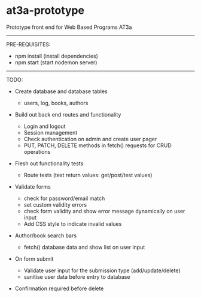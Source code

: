 # at3a-prototype
Prototype front end for Web Based Programs AT3a

---------------------------------------------

PRE-REQUISITES:
- npm install (install dependencies)
- npm start (start nodemon server)

---------------------------------------------

TODO:
- Create database and database tables
    - users, log, books, authors

- Build out back end routes and functionality
    - Login and logout
    - Session management
    - Check authentication on admin and create user pager
    - PUT, PATCH, DELETE methods in fetch() requests for CRUD operations

- Flesh out functionality tests
    - Route tests (test return values: get/post/test values)

- Validate forms
    - check for password/email match
    - set custom validity errors
    - check form validity and show error message dynamically on user input
    - Add CSS style to indicate invalid values

- Author/book search bars
    - fetch() database data and show list on user input

- On form submit
    - Validate user input for the submission type (add/update/delete) 
    - sanitise user data before entry to database

- Confirmation required before delete

